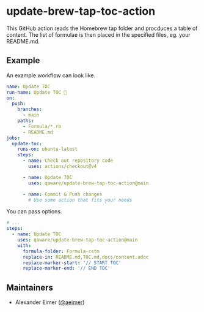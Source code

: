 # update-brew-tap-toc-action

This GitHub action reads the Homebrew tap folder and procduces a table of content.
The list of formulae is then placed in the specified files, eg. your README.md.

## Example

An example workflow can look like.

```yaml
name: Update TOC
run-name: Update TOC 🚀
on:
  push:
    branches:
      - main
    paths:
      - Formula/*.rb
      - README.md
jobs:
  update-toc:
    runs-on: ubuntu-latest
    steps:
      - name: Check out repository code
        uses: actions/checkout@v4

      - name: Update TOC
        uses: qaware/update-brew-tap-toc-action@main

      - name: Commit & Push changes
        # Use some action that fits your needs
```

You can pass options.

```yaml
# ...
steps:
  - name: Update TOC
    uses: qaware/update-brew-tap-toc-action@main
    with:
      formula-folder: Formula-cstm
      replace-in: README.md,TOC.md,docs/content.adoc
      replace-marker-start: '// START TOC'
      replace-marker-end: '// END TOC'
```

## Maintainers

* Alexander Eimer ([@aeimer](https://github.com/aeimer))
